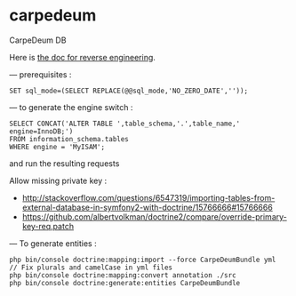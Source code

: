 carpedeum
=========

CarpeDeum DB

Here is [the doc for reverse engineering](http://symfony.com/doc/current/doctrine/reverse_engineering.html). 

— prerequisites :
```
SET sql_mode=(SELECT REPLACE(@@sql_mode,'NO_ZERO_DATE',''));
```

— to generate the engine switch :
```
SELECT CONCAT('ALTER TABLE ',table_schema,'.',table_name,' engine=InnoDB;') 
FROM information_schema.tables 
WHERE engine = 'MyISAM';
```
and run the resulting requests

Allow missing private key : 
- http://stackoverflow.com/questions/6547319/importing-tables-from-external-database-in-symfony2-with-doctrine/15766666#15766666
- https://github.com/albertvolkman/doctrine2/compare/override-primary-key-req.patch

— To generate entities :
```
php bin/console doctrine:mapping:import --force CarpeDeumBundle yml
// Fix plurals and camelCase in yml files
php bin/console doctrine:mapping:convert annotation ./src
php bin/console doctrine:generate:entities CarpeDeumBundle
```
